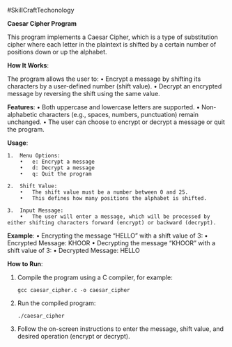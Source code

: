 
#SkillCraftTechonology

**Caesar Cipher Program**

This program implements a Caesar Cipher, which is a type of substitution cipher where each letter in the plaintext is shifted by a certain number of positions down or up the alphabet.

**How It Works**:

The program allows the user to:
	•	Encrypt a message by shifting its characters by a user-defined number (shift value).
	•	Decrypt an encrypted message by reversing the shift using the same value.

**Features**:
	•	Both uppercase and lowercase letters are supported.
	•	Non-alphabetic characters (e.g., spaces, numbers, punctuation) remain unchanged.
	•	The user can choose to encrypt or decrypt a message or quit the program.

**Usage**:

	1.	Menu Options:
    	•	e: Encrypt a message
    	•	d: Decrypt a message
    	•	q: Quit the program

	2.	Shift Value:
    	•	The shift value must be a number between 0 and 25.
    	•	This defines how many positions the alphabet is shifted.

	3.	Input Message:
    	•	The user will enter a message, which will be processed by either shifting characters forward (encrypt) or backward (decrypt).

**Example**:
	•	Encrypting the message “HELLO” with a shift value of 3:
	•	Encrypted Message: KHOOR
	•	Decrypting the message “KHOOR” with a shift value of 3:
	•	Decrypted Message: HELLO

**How to Run**:

1.	Compile the program using a C compiler, for example:

        gcc caesar_cipher.c -o caesar_cipher


2.	Run the compiled program:

        ./caesar_cipher


3.	Follow the on-screen instructions to enter the message, shift value, and desired operation (encrypt or decrypt).

